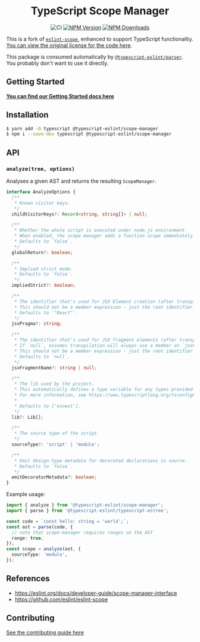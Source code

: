 <h1 align="center">TypeScript Scope Manager</h1>

<p align="center">
    <img src="https://github.com/typescript-eslint/typescript-eslint/workflows/CI/badge.svg" alt="CI" />
    <a href="https://www.npmjs.com/package/@typescript-eslint/scope-manager"><img src="https://img.shields.io/npm/v/@typescript-eslint/scope-manager.svg?style=flat-square" alt="NPM Version" /></a>
    <a href="https://www.npmjs.com/package/@typescript-eslint/scope-manager"><img src="https://img.shields.io/npm/dm/@typescript-eslint/scope-manager.svg?style=flat-square" alt="NPM Downloads" /></a>
</p>

This is a fork of [`eslint-scope`](https://github.com/eslint/eslint-scope), enhanced to support TypeScript functionality.
[You can view the original license for the code here](https://github.com/eslint/eslint-scope/blob/dbddf14d5771b21b5da704213e4508c660ca1c64/LICENSE).

This package is consumed automatically by [`@typescript-eslint/parser`](../parser).
You probably don't want to use it directly.

## Getting Started

**[You can find our Getting Started docs here](https://typescript-eslint.io/docs)**

## Installation

```bash
$ yarn add -D typescript @typescript-eslint/scope-manager
$ npm i --save-dev typescript @typescript-eslint/scope-manager
```

## API

### `analyze(tree, options)`

Analyses a given AST and returns the resulting `ScopeManager`.

```ts
interface AnalyzeOptions {
  /**
   * Known visitor keys.
   */
  childVisitorKeys?: Record<string, string[]> | null;

  /**
   * Whether the whole script is executed under node.js environment.
   * When enabled, the scope manager adds a function scope immediately following the global scope.
   * Defaults to `false`.
   */
  globalReturn?: boolean;

  /**
   * Implied strict mode.
   * Defaults to `false`.
   */
  impliedStrict?: boolean;

  /**
   * The identifier that's used for JSX Element creation (after transpilation).
   * This should not be a member expression - just the root identifier (i.e. use "React" instead of "React.createElement").
   * Defaults to `"React"`.
   */
  jsxPragma?: string;

  /**
   * The identifier that's used for JSX fragment elements (after transpilation).
   * If `null`, assumes transpilation will always use a member on `jsxFactory` (i.e. React.Fragment).
   * This should not be a member expression - just the root identifier (i.e. use "h" instead of "h.Fragment").
   * Defaults to `null`.
   */
  jsxFragmentName?: string | null;

  /**
   * The lib used by the project.
   * This automatically defines a type variable for any types provided by the configured TS libs.
   * For more information, see https://www.typescriptlang.org/tsconfig#lib
   *
   * Defaults to ['esnext'].
   */
  lib?: Lib[];

  /**
   * The source type of the script.
   */
  sourceType?: 'script' | 'module';

  /**
   * Emit design-type metadata for decorated declarations in source.
   * Defaults to `false`.
   */
  emitDecoratorMetadata?: boolean;
}
```

Example usage:

```ts
import { analyze } from '@typescript-eslint/scope-manager';
import { parse } from '@typescript-eslint/typescript-estree';

const code = `const hello: string = 'world';`;
const ast = parse(code, {
  // note that scope-manager requires ranges on the AST
  range: true,
});
const scope = analyze(ast, {
  sourceType: 'module',
});
```

## References

- https://eslint.org/docs/developer-guide/scope-manager-interface
- https://github.com/eslint/eslint-scope

## Contributing

[See the contributing guide here](../../CONTRIBUTING.md)

